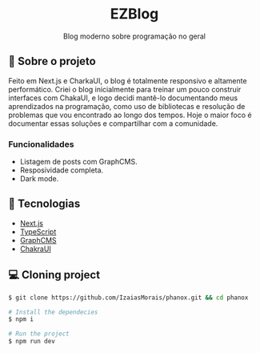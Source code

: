 <h1 align='center'>
   EZBlog
</h1>

<p align="center">Blog moderno sobre programação no geral</p>

## 📃 Sobre o projeto

Feito em Next.js e CharkaUI, o blog é totalmente responsivo e altamente performático. Criei o blog inicialmente para treinar um pouco construir interfaces com ChakaUI, e logo decidi mantê-lo documentando meus aprendizados na programação, como uso de bibliotecas e resolução de problemas que vou encontrado ao longo dos tempos. Hoje o maior foco é documentar essas soluções e compartilhar com a comunidade.

### Funcionalidades

- Listagem de posts com GraphCMS.
- Resposividade completa.
- Dark mode.

## 🚀 Tecnologias

- [Next.js](https://nextjs.org/)
- [TypeScript](https://www.typescriptlang.org/)
- [GraphCMS](https://hygraph.com/)
- [ChakraUI](https://chakra-ui.com/)

## 💻 Cloning project

```bash
$ git clone https://github.com/IzaiasMorais/phanox.git && cd phanox
```

```bash
# Install the dependecies
$ npm i

# Run the project
$ npm run dev

```

